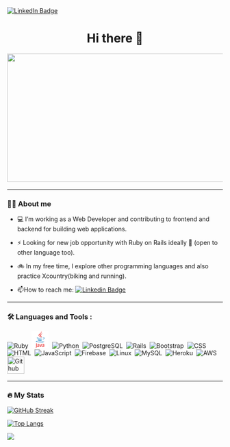 <div id="header">
  <a href="https://www.linkedin.com/in/miji-dev">
    <img src="https://img.shields.io/badge/LinkedIn-blue?style=for-the-badge&logo=linkedin&logoColor=white" alt="LinkedIn Badge"/>
  </a>
  </div>
  <div align = "center">
  
# Hi there 👋

</div>



<div align="center">

<img src="https://media.giphy.com/media/v1.Y2lkPTc5MGI3NjExODljN2E5YzRiNDBkNTEyOGJiMGY4NWM1ZjRmMDU2Y2ZjYTQyZGVhNSZlcD12MV9pbnRlcm5hbF9naWZzX2dpZklkJmN0PWc/1afuwyOsr5E8X9CuRV/giphy.gif" width="600" height="300"/>
</div>

---

  
### :man_technologist: About me

- :computer: I’m working as a Web Developer and contributing to frontend and backend for building web applications.

- :zap: Looking for new job opportunity with Ruby on Rails ideally :gem: (open to other language too).

- :bike: In my free time, I explore other programming languages and also practice Xcountry(biking and running).

- :mailbox:How to reach me: [![Linkedin Badge](https://img.shields.io/badge/-Mickael-blue?style=flat&logo=Linkedin&logoColor=white)]([your-linkedin-url](https://www.linkedin.com/in/miji-dev))


---

### :hammer_and_wrench: Languages and Tools :
<div>
  <img src="https://cdn.jsdelivr.net/gh/devicons/devicon/icons/ruby/ruby-original-wordmark.svg" title="Ruby" alt="Ruby" width="40" height="40"/>&nbsp;
    <img src="https://github.com/devicons/devicon/blob/master/icons/java/java-original-wordmark.svg" title="Java" alt="Java" width="40" height="40"/>&nbsp;
  <img src="https://cdn.jsdelivr.net/gh/devicons/devicon/icons/python/python-original-wordmark.svg" title="Python" alt="Python" width="40" height="40"/>&nbsp;
  <img src="https://cdn.jsdelivr.net/gh/devicons/devicon/icons/postgresql/postgresql-original-wordmark.svg" title="PostgreSQL" alt="PostgreSQL" width="40" height="40"/>&nbsp;
  <img src="https://cdn.jsdelivr.net/gh/devicons/devicon/icons/rails/rails-original-wordmark.svg" title="Ruby on Rails" alt="Rails" width="40" height="40"/>&nbsp;
  <img src="https://cdn.jsdelivr.net/gh/devicons/devicon/icons/bootstrap/bootstrap-original-wordmark.svg" title="Bootstrap" alt="Bootstrap " width="40" height="40"/>&nbsp;
  <img src="https://cdn.jsdelivr.net/gh/devicons/devicon/icons/css3/css3-original-wordmark.svg"  title="CSS3" alt="CSS" width="40" height="40"/>&nbsp;
  <img src="https://cdn.jsdelivr.net/gh/devicons/devicon/icons/html5/html5-original-wordmark.svg" title="HTML5" alt="HTML" width="40" height="40"/>&nbsp;
  <img src="https://cdn.jsdelivr.net/gh/devicons/devicon/icons/javascript/javascript-plain.svg" title="JavaScript" alt="JavaScript" width="40" height="40"/>&nbsp;
  <img src="https://cdn.jsdelivr.net/gh/devicons/devicon/icons/firebase/firebase-plain-wordmark.svg" title="Firebase" alt="Firebase" width="40" height="40"/>&nbsp;
  <img src="https://cdn.jsdelivr.net/gh/devicons/devicon/icons/linux/linux-original.svg" title="Linux"  alt="Linux" width="40" height="40"/>&nbsp;
  <img src="https://cdn.jsdelivr.net/gh/devicons/devicon/icons/mysql/mysql-original-wordmark.svg" title="MySQL"  alt="MySQL" width="40" height="40"/>&nbsp;
  <img src="https://cdn.jsdelivr.net/gh/devicons/devicon/icons/heroku/heroku-original-wordmark.svg" title="Heroku" alt="Heroku" width="40" height="40"/>&nbsp;
  <img src="https://cdn.jsdelivr.net/gh/devicons/devicon/icons/amazonwebservices/amazonwebservices-original-wordmark.svg" title="AWS" alt="AWS" width="40" height="40"/>&nbsp;
  <img src="https://cdn.jsdelivr.net/gh/devicons/devicon/icons/github/github-original-wordmark.svg" title="Github" **alt="Github" width="40" height="40"/>
</div>

---

### :fire: My Stats 

  
[![GitHub Streak](https://streak-stats.demolab.com?user=mjista&theme=chartreuse-dark&hide_border=true&border_radius=40)](https://git.io/streak-stats)
  


[![Top Langs](https://github-readme-stats.vercel.app/api/top-langs/?username=mjista&layout=compact&border_radius=40&show_icons=true&theme=radical)
](https://github.com/anuraghazra/github-readme-stats)


![](https://komarev.com/ghpvc/?username=mjista&label=vnb)
